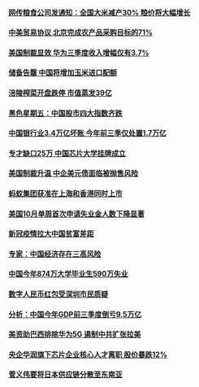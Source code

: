 #### [网传粮食公司发通知：全国大米减产30%  粮价将大幅增长](../pages/soh7/435535.md?t=10261902) 
#### [中美贸易协议 北京完成农产品采购目标的71%](../pages/soh7/435331.md?t=10261902) 
#### [美国制裁显效 华为三季度收入增幅仅有3.7%](../pages/soh7/435301.md?t=10261902) 
#### [储备告罄 中国将增加玉米进口配额](../pages/soh7/435286.md?t=10261902) 
#### [涪陵榨菜开盘跌停 市值蒸发39亿](../pages/soh7/435250.md?t=10261902) 
#### [黑色星期五：中国股市四大指数齐跌](../pages/soh7/435223.md?t=10261902) 
#### [中国银行业3.4万亿坏账 今年前三季仅处置1.7万亿](../pages/soh7/434983.md?t=10261902) 
#### [专才缺口25万 中国芯片大学挂牌成立](../pages/soh7/434971.md?t=10261902) 
#### [美国制裁升温 中企美元债面临被抛售风险](../pages/soh7/434965.md?t=10261902) 
#### [蚂蚁集团获准在上海和香港同时上市](../pages/soh7/434962.md?t=10261902) 
#### [美国10月单周首次申请失业金人数下降显著](../pages/soh7/434884.md?t=10261902) 
#### [新冠疫情拉大中国贫富差距](../pages/soh7/434899.md?t=10261902) 
#### [专家：中国经济存在三高风险](../pages/soh7/434593.md?t=10261902) 
#### [中国今年874万大学毕业生590万失业](../pages/soh7/434590.md?t=10261902) 
#### [数字人民币红包受深圳市民质疑](../pages/soh7/434584.md?t=10261902) 
#### [分析：中国今年GDP前三季度倒亏9.5万亿](../pages/soh7/434482.md?t=10261902) 
#### [美资助巴西排除华为5G 遏制中共扩张拉美](../pages/soh7/434362.md?t=10261902) 
#### [央企华润旗下芯片企业核心人才离职 股价暴跌12%](../pages/soh7/434182.md?t=10261902) 
#### [菅义伟要将日本供应链分散至东南亚](../pages/soh7/434176.md?t=10261902) 
